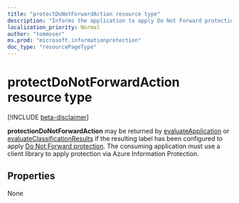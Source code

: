 ```yaml
---
title: "protectDoNotForwardAction resource type"
description: "Informs the application to apply Do Not Forward protection."
localization_priority: Normal
author: "tommoser"
ms.prod: "microsoft.informationprotection"
doc_type: "resourcePageType"
---
```


# protectDoNotForwardAction resource type

[!INCLUDE [beta-disclaimer](../../includes/beta-disclaimer.md)]

**protectionDoNotForwardAction** may be returned by [evaluateApplication](../api/informationprotectionlabel-evaluateApplication.md) or [evaluateClassificationResults](../api/informationprotectionlabel-evaluateClassificationResults.md) if the resulting label has been configured to apply [Do Not Forward protection](https://docs.microsoft.com/en-us/azure/information-protection/configure-usage-rights#do-not-forward-option-for-emails). The consuming application must use a client library to apply protection via Azure Information Protection.

## Properties

None

<!-- uuid: 16cd6b66-4b1a-43a1-adaf-3a886856ed98
2019-02-04 14:57:30 UTC -->
<!-- {
  "type": "#page.annotation",
  "description": "protectDoNotForwardAction resource",
  "keywords": "",
  "section": "documentation",
  "tocPath": ""
}-->